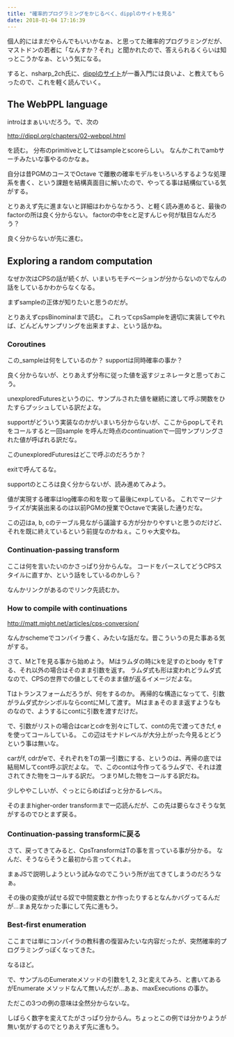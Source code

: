 ```yaml
---
title: "確率的プログラミングをかじるべく、dipplのサイトを見る"
date: 2018-01-04 17:16:39
---
```


個人的にはまだやらんでもいいかなぁ、と思ってた確率的プログラミングだが、マストドンの若者に「なんすか？それ」と聞かれたので、答えられるくらいは知っとこうかなぁ、という気になる。

すると、nsharp_2ch氏に、[dipplのサイト](http://dippl.org/)が一番入門には良いよ、と教えてもらったので、これを軽く読んでいく。

## The WebPPL language

introはまぁいいだろう。で、次の

http://dippl.org/chapters/02-webppl.html

を読む。
分布のprimitiveとしてはsampleとscoreらしい。
なんかこれでambサーチみたいな事やるのかなぁ。

自分は昔PGMのコースでOctave で離散の確率モデルをいろいろするような処理系を書く、という課題を結構真面目に解いたので、やってる事は結構似ている気がする。

とりあえず先に進まないと詳細はわからなかろう、と軽く読み進めると、最後のfactorの所は良く分からない。
factorの中をcと足すんじゃ何が駄目なんだろう？

良く分からないが先に進む。

## Exploring a random computation

なぜか次はCPSの話が続くが、いまいちモチベーションが分からないのでなんの話をしているかわからなくなる。

まずsampleの正体が知りたいと思うのだが。

とりあえずcpsBinominalまで読む。
これってcpsSampleを適切に実装してやれば、どんどんサンプリングを出来ますよ、という話かね。

### Coroutines

この_sampleは何をしているのか？
supportは同時確率の事か？

良く分からないが、とりあえず分布に従った値を返すジェネレータと思っておこう。

unexploredFuturesというのに、サンプルされた値を継続に渡して呼ぶ関数をひたすらプッシュしている訳だよな。

supportがどういう実装なのかがいまいち分からないが、ここからpopしてそれをコールすると一回sample を呼んだ時点のcontinuationで一回サンプリングされた値が呼ばれる訳だな。

このunexploredFuturesはどこで呼ぶのだろうか？

exitで呼んてるな。

supportのところは良く分からないが、読み進めてみよう。

値が実現する確率はlog確率の和を取って最後にexpしている。
これでマージナライズが実装出来るのは以前PGMの授業でOctaveで実装した通りだな。

この辺はa, b, cのテーブル見ながら議論する方が分かりやすいと思うのだけど、それを既に終えているという前提なのかねぇ。こりゃ大変やね。

### Continuation-passing transform

ここは何を言いたいのかさっぱり分からんな。
コードをパースしてどうCPSスタイルに直すか、という話をしているのかしら？

なんかリンクがあるのでリンク先読むか。

### How to compile with continuations

http://matt.might.net/articles/cps-conversion/

なんかschemeでコンパイラ書く、みたいな話だな。昔こういうの見た事ある気がする。

さて、MとTを見る事から始めよう。
Mはラムダの時にkを足すのとbody をTする、それ以外の場合はそのまま引数を返す。
ラムダ式も形は変われどラムダ式なので、CPSの世界での値としてそのまま値が返るイメージだよな。

Tはトランスフォームだろうが、何をするのか。
再帰的な構造になってて、引数がラムダ式かシンボルならcontにMして渡す。
Mはまぁそのまま返すようなものなので、ようするにcontに引数を渡すだけだ。

で、引数がリストの場合はcarとcdrを別々にTして、contの先で渡ってきたf, eを使ってコールしている。
この辺はモナドレベルが大分上がった今見るとどうという事は無いな。

carがf, cdrがeで、それぞれをTの第一引数にする、というのは、再帰の底では結局Mしてcont呼ぶ訳だよな。
で、このcontは今作ってるラムダで、それは渡されてきた物をコールする訳だ。
つまりMした物をコールする訳だね。

少しややこしいが、ぐっとにらめばぱっと分かるレベル。

そのままhigher-order transformまで一応読んだが、この先は要らなさそうな気がするのでひとまず戻る。

### Continuation-passing transformに戻る

さて、戻ってきてみると、CpsTransformはTの事を言っている事が分かる。
なんだ、そうならそうと最初から言ってくれよ。

まぁJSで説明しようという試みなのでこういう所が出てきてしまうのだろうなぁ。

その後の変換が試せる奴で中間変数とか作ったりするとなんかバグってるんだが…まぁ見なかった事にして先に進もう。

### Best-first enumeration

ここまでは単にコンパイラの教科書の復習みたいな内容だったが、突然確率的プログラミングっぽくなってきた。

なるほど。

で、サンプルのEumerateメソッドの引数を1, 2, 3と変えてみろ、と書いてあるがEnumerate メソッドなんて無いんだが…あぁ、maxExecutions の事か。

ただこの3つの例の意味は全然分からないな。

しばらく数字を変えてたがさっぱり分からん。ちょっとこの例では分かりようが無い気がするのでとりあえず先に進もう。

